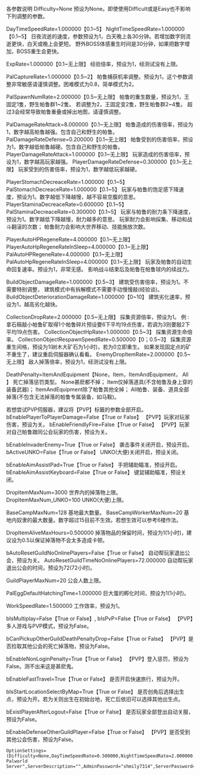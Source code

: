 各参数说明
Difficulty=None
预设为None。即使使用Difficult或是Easy也不影响下列调整的参数。

DayTimeSpeedRate=1.000000【0.1~5】
NightTimeSpeedRate=1.000000【0.1~5】
日夜流逝的速度，参数预设为1，白天晚上各30分钟。若增加数字则流逝更快，白天或晚上会更短。
野外BOSS体感重生时间是30分钟，如果把数字增加，BOSS重生会更快。

ExpRate=1.000000【0.1~无上限】
经验倍率，预设为1，经测试没有上限。

PalCaptureRate=1.000000【0.5~2】
帕鲁捕获机率调整。预设为1，这个参数调整非常敏感请谨慎调整。困难模式为0.8，简单模式为2。

PalSpawnNumRate=2.000000【0.5~无上限】
帕鲁的重生数量，预设为1，王固定1隻，野生帕鲁群1~2隻。
若调整为2，王固定变2隻，野生帕鲁群2~4隻。
超过3会经常导致帕鲁重叠或掉出地图，请谨慎调整。

PalDamageRateAttack=8.000000【0.1~无上限】
帕鲁造成的伤害倍率，预设为1，数字越高帕鲁越强。包含自己和野生的帕鲁。
PalDamageRateDefense=0.200000【0.1~无上限】
帕鲁受到的伤害倍率，预设为1，数字越低帕鲁越硬。包含自己和野生的帕鲁。
PlayerDamageRateAttack=1.000000【0.1~无上限】
玩家造成的伤害倍率，预设为1，数字越高玩家越强。
PlayerDamageRateDefense=0.300000【0.1~无上限】
玩家受到的伤害倍率，预设为1，数字越低玩家越硬。

PlayerStomachDecreaceRate=1.000000【0.1~5】
PalStomachDecreaceRate=1.000000【0.1~5】
玩家与帕鲁的饱足感下降速度，预设为1。数字越低下降越慢，越不容易空腹的意思。
PlayerStaminaDecreaceRate=0.600000【0.1~5】
PalStaminaDecreaceRate=0.300000【0.1~5】
玩家与帕鲁的耐力条下降速度，预设为1。数字越低下降越慢，耐力越多的意思。
玩家耐力会影响採集、移动和战斗翻滚的次数；
帕鲁耐力会影响大世界移动、技能施放次数。

PlayerAutoHPRegeneRate=4.000000【0.1~无上限】
PlayerAutoHpRegeneRateInSleep=4.000000【0.1~无上限】
PalAutoHPRegeneRate=4.000000【0.1~无上限】
PalAutoHpRegeneRateInSleep=4.000000【0.1~无上限】
玩家及帕鲁的自动生命回复速率。预设为1，非常无感。
影响战斗结束后及帕鲁在帕鲁球内的续战力。

BuildObjectDamageRate=1.000000【0.5~3】
建筑受伤害倍率，预设为1。不需要特别调整，
建筑模式中有拆解模式不需要手动慢慢敲(经验谈)。
BuildObjectDeteriorationDamageRate=1.000000【0~10】
建筑劣化速率，预设为1，越高劣化越快。

CollectionDropRate=2.000000【0.5~无上限】
採集资源倍率，预设为1。
例 : 拿石稿敲小帕鲁矿取得1个帕鲁碎片预设要6下平均19点伤害，若调为3则要敲2下平均19点伤害。
CollectionObjectHpRate=1.000000【0.5~3】
採集资源生命倍率。
CollectionObjectRespawnSpeedRate=0.500000【0；0.5~3】
採集资源重生间格，预设为1(树木大矿石为1小时)，若为0立即重生。
如果发现固定点的矿不重生了，建议重启伺服器确认看看。
EnemyDropItemRate=2.000000【0.5~无上限】
敌人掉落倍率，预设为1，经测试没有上限。

DeathPenalty=ItemAndEquipment【None，Item，ItemAndEquipment， All 】
死亡掉落惩罚类型。
None甚麽都不掉；
Item仅掉落道具(不含帕鲁及身上穿的装备武器)；
ItemAndEquipment除了帕鲁其他全掉；
All帕鲁、装备、道具全部掉落(不包含无法掉落的帕鲁专属装备，如马鞍)。

若想尝试PVP伺服器，建议将【PVP】标籤的参数全部开启。
bEnablePlayerToPlayerDamage=False【True or False】
【PVP】玩家对玩家伤害，预设为关。
bEnableFriendlyFire=False【True or False】
【PVP】玩家对自己帕鲁跟同公会玩家的伤害，预设为关。

bEnableInvaderEnemy=True【True or False】
袭击事件关闭开启，预设开启。
bActiveUNKO=False【True or False】
UNKO(大便)关闭开启，预设关闭。

bEnableAimAssistPad=True【True or False】
手把辅助瞄准，预设开启。
bEnableAimAssistKeyboard=False【True or False】
键鼠辅助瞄准，预设关闭。

DropItemMaxNum=3000
世界内的掉落物上限。
DropItemMaxNum_UNKO=100
UNKO(大便)上限。

BaseCampMaxNum=128
基地最大数量。
BaseCampWorkerMaxNum=20
基地内奴隶的最大数量。数字超过15目前不生效。若想生效可以参考6楼作法。

DropItemAliveMaxHours=0.500000
掉落物品的保留时间，预设为1(1小时)，建议设为0.5以保证掉落物不会太多造成卡顿。

bAutoResetGuildNoOnlinePlayers=False【True or False】
自动帮玩家退出公会，预设为关。
AutoResetGuildTimeNoOnlinePlayers=72.000000
自动帮玩家退出公会的时间，预设为72(72小时)。

GuildPlayerMaxNum=20
公会人数上限。

PalEggDefaultHatchingTime=1.000000
巨大蛋的孵化时间，预设为1(1小时)。

WorkSpeedRate=1.500000
工作效率，预设为1。

bIsMultiplay=False【True or False】,
bIsPvP=False【True or False】
【PVP】多人游戏与PVP模式，预设为False。

bCanPickupOtherGuildDeathPenaltyDrop=False【True or False】
【PVP】是否捡取其他公会的死亡掉落物，预设为False。

bEnableNonLoginPenalty=True【True or False】
【PVP】登入惩罚，预设为False。测不出来这是甚麽鬼。

bEnableFastTravel=True【True or False】
是否开启快速旅行，预设为开。

bIsStartLocationSelectByMap=True【True or False】
是否创角后选择出生点，预设为开。若为关则出生在初始台地，死亡后依旧可以选择其他出生点。

bExistPlayerAfterLogout=False【True or False】
是否玩家全部登出自动关服，预设为False。

bEnableDefenseOtherGuildPlayer=False【True or False】
【PVP】是否受到其他公会伤害，预设为False。

```
OptionSettings=(Difficulty=None,DayTimeSpeedRate=0.500000,NightTimeSpeedRate=2.000000,ExpRate=1.500000,PalCaptureRate=2.000000,PalSpawnNumRate=1.000000,PalDamageRateAttack=1.000000,PalDamageRateDefense=1.000000,PlayerDamageRateAttack=1.500000,PlayerDamageRateDefense=0.500000,PlayerStomachDecreaceRate=0.100000,PlayerStaminaDecreaceRate=0.100000,PlayerAutoHPRegeneRate=2.000000,PlayerAutoHpRegeneRateInSleep=5.000000,PalStomachDecreaceRate=0.100000,PalStaminaDecreaceRate=0.100000,PalAutoHPRegeneRate=2.000000,PalAutoHpRegeneRateInSleep=5.000000,BuildObjectDamageRate=1.000000,BuildObjectDeteriorationDamageRate=1.000000,CollectionDropRate=2.000000,CollectionObjectHpRate=0.500000,CollectionObjectRespawnSpeedRate=0.500000,EnemyDropItemRate=2.000000,DeathPenalty=None,bEnablePlayerToPlayerDamage=False,bEnableFriendlyFire=False,bEnableInvaderEnemy=True,bActiveUNKO=False,bEnableAimAssistPad=True,bEnableAimAssistKeyboard=False,DropItemMaxNum=2000,DropItemMaxNum_UNKO=100,BaseCampMaxNum=128,BaseCampWorkerMaxNum=20,DropItemAliveMaxHours=0.200000,bAutoResetGuildNoOnlinePlayers=False,AutoResetGuildTimeNoOnlinePlayers=72.000000,GuildPlayerMaxNum=20,PalEggDefaultHatchingTime=0.100000,WorkSpeedRate=1.500000,bIsMultiplay=False,bIsPvP=False,bCanPickupOtherGuildDeathPenaltyDrop=False,bEnableNonLoginPenalty=True,bEnableFastTravel=True,bIsStartLocationSelectByMap=True,bExistPlayerAfterLogout=False,bEnableDefenseOtherGuildPlayer=False,CoopPlayerMaxNum=4,ServerPlayerMaxNum=16,ServerName="SW Palworld Server",ServerDescription="",AdminPassword="shmily7314",ServerPassword="",PublicPort=8211,PublicIP="",RCONEnabled=False,RCONPort=25575,Region="",bUseAuth=True,BanListURL="https://api.palworldgame.com/api/banlist.txt")
```
